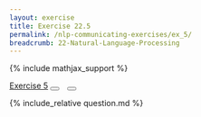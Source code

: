 ```yaml
---
layout: exercise
title: Exercise 22.5
permalink: /nlp-communicating-exercises/ex_5/
breadcrumb: 22-Natural-Language-Processing
---
```


{% include mathjax_support %}

<div class="card">
<div class="card-header p-2">
<a href='#' class="p-2">Exercise 5</a>
<button type="button" class="btn btn-dark float-right" title="Solve this Exercise" onclick="solve('ex22.5');" href="#"><i id="ex22.5" class="fas fa-pen" style="color:white"></i></button>
<a class="edit_question" href="#"><button type="button" class="btn btn-dark float-right" title="Edit this Question"  style="margin-left:10px; margin-right:10px;" onclick="edit('ex22.5');" href="#"><i id="ex22.5" class="far fa-edit" style="color:white"></i></button></a>
</div>
<div class="card-body">
<p class="card-text">{% include_relative question.md %}</p>
</div>
</div>
<br>
